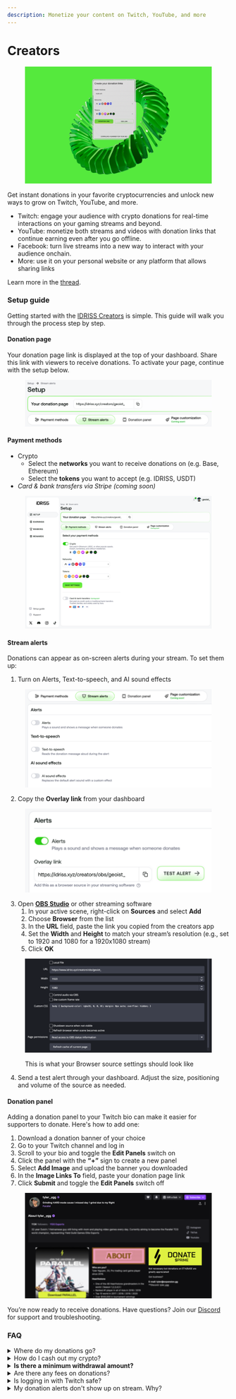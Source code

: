 ```yaml
---
description: Monetize your content on Twitch, YouTube, and more
---
```


# Creators

<figure><img src="../.gitbook/assets/image (23).png" alt=""><figcaption></figcaption></figure>

Get instant donations in your favorite cryptocurrencies and unlock new ways to grow on Twitch, YouTube, and more.

* Twitch: engage your audience with crypto donations for real-time interactions on your gaming streams and beyond.
* YouTube: monetize both streams and videos with donation links that continue earning even after you go offline.
* Facebook: turn live streams into a new way to interact with your audience onchain.
* More: use it on your personal website or any platform that allows sharing links

Learn more in the [thread](https://x.com/idriss_xyz/status/1864316262811357450).&#x20;

### **Setup guide**

Getting started with the [IDRISS Creators](https://idriss.xyz/creators) is simple. This guide will walk you through the process step by step.

#### Donation page

Your donation page link is displayed at the top of your dashboard. Share this link with viewers to receive donations. To activate your page, continue with the setup below.

<figure><img src="../.gitbook/assets/image (9).png" alt=""><figcaption></figcaption></figure>

#### Payment methods

* Crypto
  * Select the **networks** you want to receive donations on (e.g. Base, Ethereum)
  * Select the **tokens** you want to accept (e.g. IDRISS, USDT)
* _Card & bank transfers via Stripe_ _(coming soon)_&#x20;

<figure><img src="../.gitbook/assets/Dashboard_Setup_Payment_methods_cryptocurrencies.png" alt=""><figcaption></figcaption></figure>

#### Stream alerts

Donations can appear as on-screen alerts during your stream. To set them up:

1. Turn on Alerts, Text-to-speech, and AI sound effects

<figure><img src="../.gitbook/assets/image (7).png" alt=""><figcaption></figcaption></figure>

2. Copy the **Overlay link** from your dashboard

<figure><img src="../.gitbook/assets/image (2).png" alt=""><figcaption></figcaption></figure>

3. Open [**OBS Studio**](https://obsproject.com/) or other streaming software
   1. In your active scene, right-click on **Sources** and select **Add**
   2. Choose **Browser** from the list
   3. In the **URL** field, paste the link you copied from the creators app
   4. Set the **Width** and **Height** to match your stream’s resolution (e.g., set to 1920 and 1080 for a 1920x1080 stream)
   5. Click **OK**

<figure><img src="../.gitbook/assets/Screenshot 2025-07-16 at 16.25.14.png" alt=""><figcaption><p>This is what your Browser source settings should look like</p></figcaption></figure>

4. Send a test alert through your dashboard. Adjust the size, positioning and volume of the source as needed.

#### Donation panel

Adding a donation panel to your Twitch bio can make it easier for supporters to donate. Here's how to add one:

1. Download a donation banner of your choice
2. Go to your Twitch channel and log in
3. Scroll to your bio and toggle the **Edit Panels** switch on
4. Click the panel with the **“+”** sign to create a new panel
5. Select **Add Image** and upload the banner you downloaded
6. In the **Image Links To** field, paste your donation page link
7. Click **Submit** and toggle the **Edit Panels** switch off

<figure><img src="../.gitbook/assets/image (22).png" alt=""><figcaption></figcaption></figure>

You’re now ready to receive donations. Have questions? Join our [Discord](https://discord.gg/NFWN5dYHsN) for support and troubleshooting.

### FAQ

<details>

<summary>Where do my donations go?</summary>

All funds sent to you are stored in a secure, [self-custodial](https://learn.metamask.io/lessons/what-is-a-self-custody-wallet) wallet linked to your profile. Only you can access it. If you need to use your wallet elsewhere, you can export it from your profile settings.

</details>

<details>

<summary>How do I cash out my crypto?</summary>

Withdraw your earnings to a centralized exchange such as Coinbase, Binance, or Kraken to convert crypto to fiat and send it to your bank account.

**Note:** Direct fiat withdrawals from the app aren't available yet, but we're working on adding this in the future.

</details>

<details>

<summary><strong>Is there a minimum withdrawal amount?</strong></summary>

There's no minimum withdrawal amount. Your funds are always accessible and can be transferred at any time.

</details>

<details>

<summary>Are there any fees on donations?</summary>

IDRISS takes a fixed fee of 1% on every donation.

</details>

<details>

<summary>Is logging in with Twitch safe?</summary>

We only use your Twitch account to display your channel name and follower count in the app \[CHECK EXACT PERMS]. We can't access your private Twitch data or stream on your behalf.

</details>

<details>

<summary>My donation alerts don't show up on stream. Why?</summary>

Double-check that you have copied the Overlay link correctly. Make sure to add the overlay as a new source in your streaming software, and confirm that it isn't hidden behind another source, such as a game capture. If you're not sure whether the overlay is working, use the **Test alert** feature to preview the alert.

</details>
